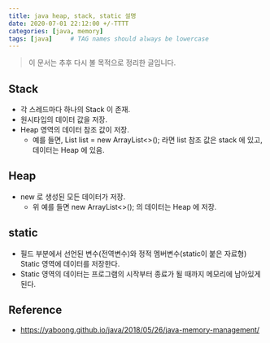 ```yaml
---
title: java heap, stack, static 설명    
date: 2020-07-01 22:12:00 +/-TTTT
categories: [java, memory]
tags: [java]     # TAG names should always be lowercase
---
```


> 이 문서는 추후 다시 볼 목적으로 정리한 글입니다.  


## Stack
- 각 스레드마다 하나의 Stack 이 존재.
- 원시타입의 데이터 값을 저장.
- Heap 영역의 데이터 참조 값이 저장.
    - 예를 들면, List<String> list = new ArrayList<>(); 라면 list 참조 값은 stack 에 있고, 데이터는 Heap 에 있음.
    
## Heap
- new 로 생성된 모든 데이터가 저장.
    - 위 예를 들면 new ArrayList<>(); 의 데이터는 Heap 에 저장.

## static
- 필드 부분에서 선언된 변수(전역변수)와 정적 멤버변수(static이 붙은 자료형) Static 영역에 데이터를 저장한다. 
- Static 영역의 데이터는 프로그램의 시작부터 종료가 될 때까지 메모리에 남아있게 된다. 



## Reference
- https://yaboong.github.io/java/2018/05/26/java-memory-management/